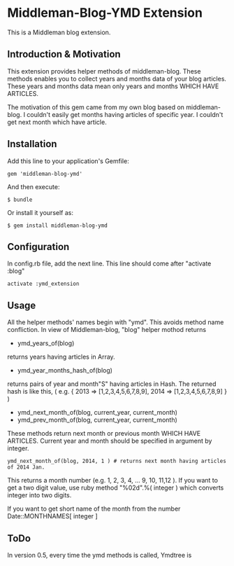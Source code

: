 # Middleman-Blog-YMD Extension 

This is a Middleman blog extension.

## Introduction & Motivation

This extension provides helper methods of middleman-blog. These methods enables you to collect years and months data of your blog articles. These years and months data mean only years and months WHICH HAVE ARTICLES. 

The motivation of this gem came from my own blog based on middleman-blog. I couldn't easily get months having articles of specific year. I couldn't get next month which have article. 


## Installation

Add this line to your application's Gemfile:

    gem 'middleman-blog-ymd'

And then execute:

    $ bundle

Or install it yourself as:

    $ gem install middleman-blog-ymd


## Configuration

In config.rb file, add the next line. This line should come after "activate :blog"

    activate :ymd_extension


## Usage

All the helper methods' names  begin with "ymd". This avoids method name confliction. In view of Middleman-blog, "blog" helper  mothod returns 


* ymd_years_of(blog)

returns years having articles in Array.

* ymd_year_months_hash_of(blog)

returns pairs of year and month"S" having articles in Hash. The returned hash is like this,  ( e.g.  { 2013 => [1,2,3,4,5,6,7,8,9], 2014 => [1,2,3,4,5,6,7,8,9] } )

* ymd_next_month_of(blog, current_year, current_month)
* ymd_prev_month_of(blog, current_year, current_month)

These methods return next month or previous month WHICH HAVE ARTICLES. Current year and month should be specified in argument by integer.

    ymd_next_month_of(blog, 2014, 1 ) # returns next month having articles of 2014 Jan.

This returns a month number (e.g. 1, 2, 3, 4, ... 9, 10, 11,12 ).
If you want to get a two digit value, use ruby method 
    "%02d".%( integer )
which converts integer into two digits.

If you want to get short name of the month from the number
    Date::MONTHNAMES[ integer ]


## ToDo

In version 0.5, every time the ymd methods is called, Ymdtree is 

